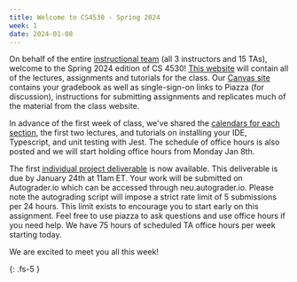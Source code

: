 ```yaml
---
title: Welcome to CS4530 - Spring 2024 
week: 1
date: 2024-01-08
---
```


On behalf of the entire [instructional team](https://neu-se.github.io/CS4530-Spring-2024/staff) (all 3 instructors and 15 TAs), welcome to the Spring 2024 edition of CS 4530! [This website](https://neu-se.github.io/CS4530-Spring-2024/) will contain all of the lectures, assignments and tutorials for the class. Our [Canvas site](https://northeastern.instructure.com/courses/166618) contains your gradebook as well as single-sign-on links to Piazza (for discussion), instructions for submitting assignments and replicates much of the material from the class website.

In advance of the first week of class, we've shared the [calendars for each section](https://neu-se.github.io/CS4530-Spring-2024/calendar/), the first two lectures, and tutorials on installing your IDE, Typescript, and unit testing with Jest. The schedule of office hours is also posted and we will start holding office hours from Monday Jan 8th. 

The first [individual project deliverable](https://neu-se.github.io/CS4530-Spring-2024/assignments/ip1) is now available. This deliverable is due by January 24th at 11am ET. Your work will be submitted on Autograder.io which can be accessed through neu.autograder.io. Please note the autograding script will impose a strict rate limit of 5 submissions per 24 hours. This limit exists to encourage you to start early on this assignment. Feel free to use piazza to ask questions and use office hours if you need help. We have 75 hours of scheduled TA office hours per week starting today.

We are excited to meet you all this week!

{: .fs-5 }
